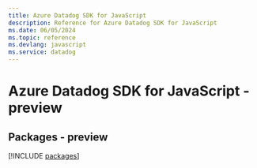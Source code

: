 ```yaml
---
title: Azure Datadog SDK for JavaScript
description: Reference for Azure Datadog SDK for JavaScript
ms.date: 06/05/2024
ms.topic: reference
ms.devlang: javascript
ms.service: datadog
---
```

# Azure Datadog SDK for JavaScript - preview
## Packages - preview
[!INCLUDE [packages](datadog-index.md)]